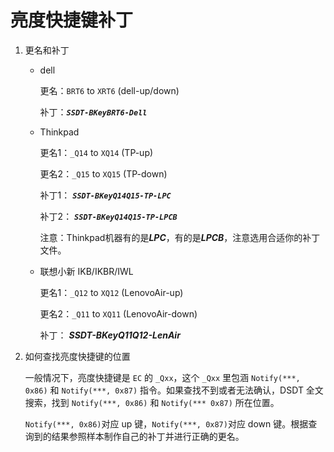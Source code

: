 # 亮度快捷键补丁

1. 更名和补丁

   - dell

     更名：`BRT6` to `XRT6` (dell-up/down)

     补丁：***`SSDT-BKeyBRT6-Dell`***

   - Thinkpad

     更名1：`_Q14` to `XQ14` (TP-up)

     更名2：`_Q15` to `XQ15` (TP-down)

     补丁1： ***`SSDT-BKeyQ14Q15-TP-LPC`***

     补丁2： ***`SSDT-BKeyQ14Q15-TP-LPCB`***

     注意：Thinkpad机器有的是***LPC***，有的是***LPCB***，注意选用合适你的补丁文件。

   - 联想小新 IKB/IKBR/IWL

     更名1：`_Q12` to `XQ12` (LenovoAir-up)

     更名2：`_Q11` to `XQ11` (LenovoAir-down)

     补丁： ***SSDT-BKeyQ11Q12-LenAir***

2. 如何查找亮度快捷键的位置

   一般情况下，亮度快捷键是 `EC` 的 `_Qxx`，这个 `_Qxx` 里包涵 `Notify(***, 0x86)` 和 `Notify(***, 0x87)` 指令。如果查找不到或者无法确认，DSDT 全文搜索，找到 `Notify(***, 0x86)` 和 `Notify(*** 0x87)` 所在位置。

   `Notify(***, 0x86)`对应 up 键，`Notify(***, 0x87)`对应 down 键。根据查询到的结果参照样本制作自己的补丁并进行正确的更名。
